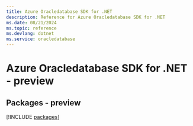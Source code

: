 ```yaml
---
title: Azure Oracledatabase SDK for .NET
description: Reference for Azure Oracledatabase SDK for .NET
ms.date: 08/21/2024
ms.topic: reference
ms.devlang: dotnet
ms.service: oracledatabase
---
```

# Azure Oracledatabase SDK for .NET - preview
## Packages - preview
[!INCLUDE [packages](oracledatabase-index.md)]